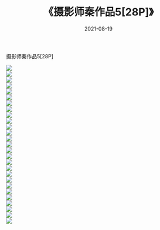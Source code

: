 ﻿---
layout: post
title:  《摄影师秦作品5[28P]》
date:   2021-08-19
img: http://imgx.orgx.ga/漏D/2021/摄影师秦作品5[28P]/000.jpg
categories: [美女, 清纯, 唯美]
---

摄影师秦作品5[28P]

  ![](http://imgx.orgx.ga/漏D/2021/摄影师秦作品5[28P]/001.jpg) <br> ![](http://imgx.orgx.ga/漏D/2021/摄影师秦作品5[28P]/002.jpg) <br> ![](http://imgx.orgx.ga/漏D/2021/摄影师秦作品5[28P]/003.jpg) <br> ![](http://imgx.orgx.ga/漏D/2021/摄影师秦作品5[28P]/004.jpg) <br> ![](http://imgx.orgx.ga/漏D/2021/摄影师秦作品5[28P]/005.jpg) <br> ![](http://imgx.orgx.ga/漏D/2021/摄影师秦作品5[28P]/006.jpg) <br> ![](http://imgx.orgx.ga/漏D/2021/摄影师秦作品5[28P]/007.jpg) <br> ![](http://imgx.orgx.ga/漏D/2021/摄影师秦作品5[28P]/008.jpg) <br> ![](http://imgx.orgx.ga/漏D/2021/摄影师秦作品5[28P]/009.jpg) <br> ![](http://imgx.orgx.ga/漏D/2021/摄影师秦作品5[28P]/010.jpg) <br> ![](http://imgx.orgx.ga/漏D/2021/摄影师秦作品5[28P]/011.jpg) <br> ![](http://imgx.orgx.ga/漏D/2021/摄影师秦作品5[28P]/012.jpg) <br> ![](http://imgx.orgx.ga/漏D/2021/摄影师秦作品5[28P]/013.jpg) <br> ![](http://imgx.orgx.ga/漏D/2021/摄影师秦作品5[28P]/014.jpg) <br> ![](http://imgx.orgx.ga/漏D/2021/摄影师秦作品5[28P]/015.jpg) <br> ![](http://imgx.orgx.ga/漏D/2021/摄影师秦作品5[28P]/016.jpg) <br> ![](http://imgx.orgx.ga/漏D/2021/摄影师秦作品5[28P]/017.jpg) <br> ![](http://imgx.orgx.ga/漏D/2021/摄影师秦作品5[28P]/018.jpg) <br> ![](http://imgx.orgx.ga/漏D/2021/摄影师秦作品5[28P]/019.jpg) <br> ![](http://imgx.orgx.ga/漏D/2021/摄影师秦作品5[28P]/020.jpg) <br> ![](http://imgx.orgx.ga/漏D/2021/摄影师秦作品5[28P]/021.jpg) <br> ![](http://imgx.orgx.ga/漏D/2021/摄影师秦作品5[28P]/022.jpg) <br> ![](http://imgx.orgx.ga/漏D/2021/摄影师秦作品5[28P]/023.jpg) <br> ![](http://imgx.orgx.ga/漏D/2021/摄影师秦作品5[28P]/024.jpg) <br> ![](http://imgx.orgx.ga/漏D/2021/摄影师秦作品5[28P]/025.jpg) <br> ![](http://imgx.orgx.ga/漏D/2021/摄影师秦作品5[28P]/026.jpg) <br> ![](http://imgx.orgx.ga/漏D/2021/摄影师秦作品5[28P]/027.jpg) <br>
